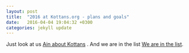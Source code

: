 ```yaml
---
layout: post
title:  "2016 at Kottans.org - plans and goals"
date:   2016-04-04 19:04:32 +0300
categories: jekyll update
---
```


Just look at us [Ain about Kottans][ain-about-us] .
And we are in the list [We are in the list][ain-where-ppl-learn].

[ain-about-us]: http://ain.ua/2016/02/23/634216
[ain-where-ppl-learn]: http://ain.ua/2016/03/23/639700
